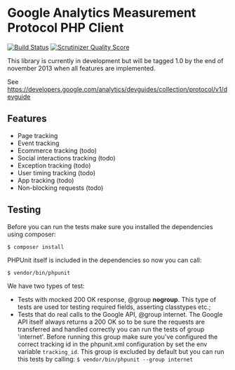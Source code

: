 Google Analytics Measurement Protocol PHP Client
===========================================================================================

[![Build Status](https://travis-ci.org/krizon/php-ga-measurement-protocol.png?branch=master)](https://travis-ci.org/krizon/php-ga-measurement-protocol)
[![Scrutinizer Quality Score](https://scrutinizer-ci.com/g/krizon/php-ga-measurement-protocol/badges/quality-score.png?s=690ba3465d629f9876678af9ae4a41a346c994ab)](https://scrutinizer-ci.com/g/krizon/php-ga-measurement-protocol/)

This library is currently in development but will be tagged 1.0 by the end of november 2013 when all
features are implemented.

See https://developers.google.com/analytics/devguides/collection/protocol/v1/devguide

Features
-------------------------------------------------------------------------------------------
- Page tracking
- Event tracking
- Ecommerce tracking (todo)
- Social interactions tracking (todo)
- Exception tracking (todo)
- User timing tracking (todo)
- App tracking (todo)
- Non-blocking requests (todo)

Testing
-------------------------------------------------------------------------------------------
Before you can run the tests make sure you installed the dependencies using composer:

```$ composer install```

PHPUnit itself is included in the dependencies so now you can call:

```$ vendor/bin/phpunit```

We have two types of test:

* Tests with mocked 200 OK response, @group __nogroup__. This type of tests are used tor testing required fields,
asserting classtypes etc.;
* Tests that do real calls to the Google API, @group internet. The Google API itself always returns a 200 OK so to
be sure the requests are transferred and handled correctly you can run the tests of group 'internet'. Before running
this group make sure you've configured the correct tracking id in the phpunit.xml configuration by set the env variable
```tracking_id```. This group is excluded by default but you can run this tests by calling:
```$ vendor/bin/phpunit --group internet```
